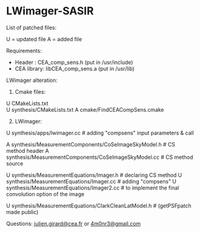 # LWimager-SASIR

List of patched files:

U = updated file
A = added file

Requirements:
* Header :  CEA_comp_sens.h  (put in /usr/include)
* CEA library:  libCEA_comp_sens.a  (put in /usr/lib)

LWimager alteration:


1) Cmake files:

U CMakeLists.txt		
U synthesis/CMakeLists.txt
A cmake/FindCEACompSens.cmake

2) LWimager:

U synthesis/apps/lwimager.cc  # adding "compsens" input parameters & call

A synthesis/MeasurementComponents/CoSeImageSkyModel.h  # CS method header
A synthesis/MeasurementComponents/CoSeImageSkyModel.cc # CS method source

U synthesis/MeasurementEquations/Imager.h # declaring CS method
U synthesis/MeasurementEquations/Imager.cc # adding "compsens"
U synthesis/MeasurementEquations/Imager2.cc # to implement the final convolution option of the image

U synthesis/MeasurementEquations/ClarkCleanLatModel.h  # (getPSFpatch made public)


Questions:
julien.girard@cea.fr or 4m0nr3@gmail.com


